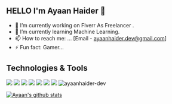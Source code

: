## HELLO I'm Ayaan Haider 👋

- 🔭 I’m currently working on Fiverr As Freelancer .
- 🌱 I’m currently learning Machine Learning.
- 📫 How to reach me: ... [Email - ayaanhaider.dev@gmail.com]
- ⚡ Fun fact: Gamer...

## Technologies & Tools

![](https://img.shields.io/badge/OS-MacOS-informational?style=flat&logo=apple&logoColor=white&color=ba000d)
![](https://img.shields.io/badge/Editor-VS_Code-informational?style=flat&logo=visual-studio-code&logoColor=white&color=ba000d)
![](https://img.shields.io/badge/Code-Dart-informational?style=flat&logo=dart&logoColor=white&color=ba000d)
![](https://img.shields.io/badge/Code-Flutter-informational?style=flat&logo=flutter&logoColor=white&color=ba000d)
![](https://img.shields.io/badge/Tools-Firebase-informational?style=flat&logo=firebase&logoColor=white&color=ba000d)
![](https://img.shields.io/badge/FreelanceProfile-Upwork-informational?style=flat&logo=upwork&logoColor=white&color=ba000d)
![](https://img.shields.io/badge/FreelanceProfile-Fiverr-informational?style=flat&logo=fiverr&logoColor=white&color=ba000d)
<img src="https://komarev.com/ghpvc/?username=ayaanhaider-dev&label=Profile%20views&color=ba000d&style=flat" alt="ayaanhaider-dev" />

<a href="https://github.com/ayaanhaider-dev">
 <img align="center" src="https://github-readme-stats.vercel.app/api?username=ayaanhaider-dev&show_icons=true&theme=dark&line_height=27&color=ba000d" alt="Ayaan's github stats"/>
</a>



</div>

